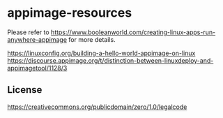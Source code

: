 # appimage-resources
 
Please refer to https://www.booleanworld.com/creating-linux-apps-run-anywhere-appimage for more details.

https://linuxconfig.org/building-a-hello-world-appimage-on-linux
https://discourse.appimage.org/t/distinction-between-linuxdeploy-and-appimagetool/1128/3

## License

https://creativecommons.org/publicdomain/zero/1.0/legalcode
